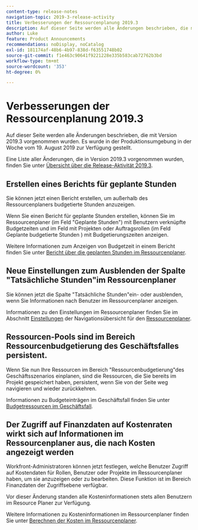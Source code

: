 ```yaml
---
content-type: release-notes
navigation-topic: 2019-3-release-activity
title: Verbesserungen der Ressourcenplanung 2019.3
description: Auf dieser Seite werden alle Änderungen beschrieben, die mit Version 2019.3 vorgenommen wurden. Es wurde in der Produktionsumgebung in der Woche vom 19. August 2019 zur Verfügung gestellt.
author: Luke
feature: Product Announcements
recommendations: noDisplay, noCatalog
exl-id: 181174af-48b6-4b97-838d-f63551748b02
source-git-commit: f1e463c90641f9221228e335b583cab72762b3bd
workflow-type: tm+mt
source-wordcount: '353'
ht-degree: 0%

---
```


# Verbesserungen der Ressourcenplanung 2019.3

Auf dieser Seite werden alle Änderungen beschrieben, die mit Version 2019.3 vorgenommen wurden. Es wurde in der Produktionsumgebung in der Woche vom 19. August 2019 zur Verfügung gestellt.

Eine Liste aller Änderungen, die in Version 2019.3 vorgenommen wurden, finden Sie unter [Übersicht über die Release-Aktivität 2019.3](../../../../product-announcements/product-releases/quarterly-release-archive/2019.3-release-activity/2019-3-release-activity-overview.md).

## Erstellen eines Berichts für geplante Stunden

Sie können jetzt einen Bericht erstellen, um außerhalb des Ressourcenplaners budgetierte Stunden anzuzeigen.

Wenn Sie einen Bericht für geplante Stunden erstellen, können Sie im Ressourcenplaner (im Feld &quot;Geplante Stunden&quot;) mit Benutzern verknüpfte Budgetzeiten und im Feld mit Projekten oder Auftragsrollen (im Feld Geplante budgetierte Stunden ) mit Budgetierungszeiten anzeigen.

Weitere Informationen zum Anzeigen von Budgetzeit in einem Bericht finden Sie unter [Bericht über die geplanten Stunden im Ressourcenplaner](../../../../resource-mgmt/resource-planning/report-on-budgeted-hours.md).

## Neue Einstellungen zum Ausblenden der Spalte &quot;Tatsächliche Stunden&quot;im Ressourcenplaner

Sie können jetzt die Spalte &quot;Tatsächliche Stunden&quot;ein- oder ausblenden, wenn Sie Informationen nach Benutzer im Ressourcenplaner anzeigen.

Informationen zu den Einstellungen im Ressourcenplaner finden Sie im Abschnitt [Einstellungen](../../../../resource-mgmt/resource-planning/resource-planner-navigation.md#settings) der Navigationsübersicht für den [Ressourcenplaner](../../../../resource-mgmt/resource-planning/resource-planner-navigation.md).

## Ressourcen-Pools sind im Bereich Ressourcenbudgetierung des Geschäftsfalles persistent.

Wenn Sie nun Ihre Ressourcen im Bereich &quot;Ressourcenbudgetierung&quot;des Geschäftsszenarios einplanen, sind die Ressourcen, die Sie bereits im Projekt gespeichert haben, persistent, wenn Sie von der Seite weg navigieren und wieder zurückkehren.

Informationen zu Budgeteinträgen im Geschäftsfall finden Sie unter [Budgetressourcen im Geschäftsfall](../../../../manage-work/projects/define-a-business-case/budget-resources-in-business-case.md).

## Der Zugriff auf Finanzdaten auf Kostenraten wirkt sich auf Informationen im Ressourcenplaner aus, die nach Kosten angezeigt werden

Workfront-Administratoren können jetzt festlegen, welche Benutzer Zugriff auf Kostendaten für Rollen, Benutzer oder Projekte im Ressourcenplaner haben, um sie anzuzeigen oder zu bearbeiten. Diese Funktion ist im Bereich Finanzdaten der Zugriffsebene verfügbar.

Vor dieser Änderung standen alle Kosteninformationen stets allen Benutzern im Resource Planer zur Verfügung.

Weitere Informationen zu Kosteninformationen im Ressourcenplaner finden Sie unter [Berechnen der Kosten im Ressourcenplaner](../../../../resource-mgmt/resource-planning/calculate-costs-resource-planner.md).

